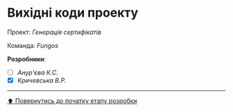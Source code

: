 # Вихідні коди проекту

Проект: *Генерація сертифікатів*

Команда: *Fungos*

**Розробники**:

- [ ] *Анур'єва К.С.*
- [x] *Кричевська В.Р.*
 
 ---
[:arrow_up: Повернутись до початку етапу розробки](/docs/3.Developing/README.md)
